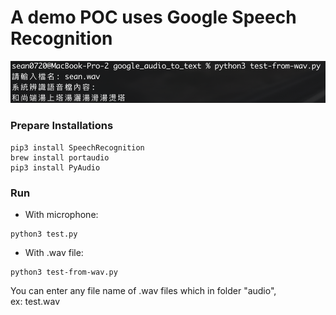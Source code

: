 # A demo POC uses Google Speech Recognition
<p align="left"><img width="600" src="./test-from-wav.png"></p>

### Prepare Installations
```
pip3 install SpeechRecognition
brew install portaudio
pip3 install PyAudio
```

### Run

- With microphone:<br/>
```
python3 test.py
```

- With .wav file:<br/>
```
python3 test-from-wav.py
```

You can enter any file name of .wav files which in folder "audio",<br/>
ex: test.wav
